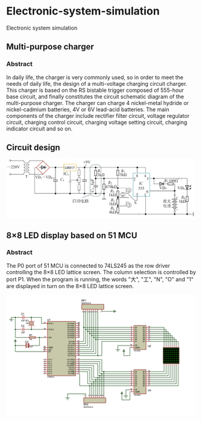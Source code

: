# Electronic-system-simulation
Electronic system simulation 

## Multi-purpose charger
### Abstract
 In daily life, the charger is very commonly used, so in order to meet the needs of daily life, the design of a multi-voltage charging circuit charger. This charger is based on the RS bistable trigger composed of 555-hour base circuit, and finally constitutes the circuit schematic diagram of the multi-purpose charger. The charger can charge 4 nickel-metal hydride or nickel-cadmium batteries, 4V or 6V lead-acid batteries. The main components of the charger include rectifier filter circuit, voltage regulator circuit, charging control circuit, charging voltage setting circuit, charging indicator circuit and so on.
 
## Circuit design
<img src="https://github.com/yangtiming/Electronic-system-simulation/blob/master/images/pic%201.png" width="500px">


## 8×8 LED display based on 51 MCU
### Abstract
 The P0 port of 51 MCU is connected to 74LS245 as the row driver controlling the 8×8 LED lattice screen. The column selection is controlled by port P1. When the program is running, the words "大", "工", "N", "O" and "1" are displayed in turn on the 8×8 LED lattice screen.

<img src="https://github.com/yangtiming/Electronic-system-simulation/blob/master/images/pic3.png" width="650px">
